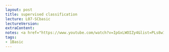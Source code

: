 ```yaml
---
layout: post
title: supervised classification 
lecture: L07-SCbasic
lectureVersion: 
extraContent: 
notes: <a href="https://www.youtube.com/watch?v=IpGxLWOIZy4&list=PLs8w1Cdi-zvavXlPXEAsWIh4Cgh83pZPO&index=4"> Useful Video</a> 
tags:
- 1Basic
---
```

